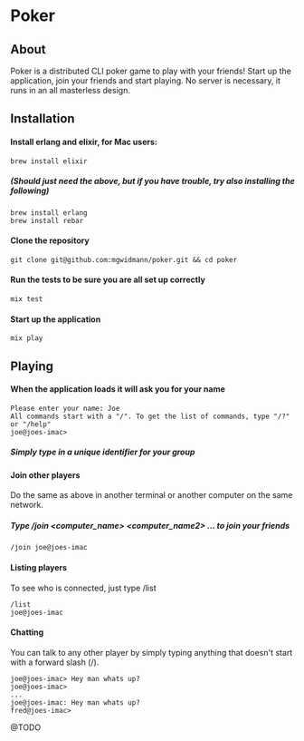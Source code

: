 Poker
=====

## About

Poker is a distributed CLI poker game to play with your friends! Start up the application, join your friends and start playing. No server is necessary, it runs in an all masterless design.

## Installation

#### Install erlang and elixir, for Mac users:

    brew install elixir

##### (Should just need the above, but if you have trouble, try also installing the following)

    brew install erlang
    brew install rebar

#### Clone the repository

    git clone git@github.com:mgwidmann/poker.git && cd poker

#### Run the tests to be sure you are all set up correctly

    mix test

#### Start up the application

    mix play

## Playing

#### When the application loads it will ask you for your name

    Please enter your name: Joe
    All commands start with a "/". To get the list of commands, type "/?" or "/help"
    joe@joes-imac>

##### Simply type in a unique identifier for your group

#### Join other players

Do the same as above in another terminal or another computer on the same network.

##### Type /join <computer_name> <computer_name2> ... to join your friends

    /join joe@joes-imac

#### Listing players

To see who is connected, just type /list

    /list
    joe@joes-imac

#### Chatting

You can talk to any other player by simply typing anything that doesn't start with a forward slash (/).

    joe@joes-imac> Hey man whats up?
    joe@joes-imac>
    ...
    joe@joes-imac: Hey man whats up?
    fred@joes-imac>

@TODO
